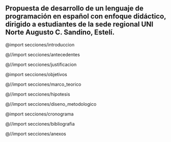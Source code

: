<!-- Protocolo para Tesis. v0.0.1
    Por:
        - Luis González
        - Bayardo Falcón
        - Jean Torrez
 -->

<section id="portada">
<h1>Propuesta de desarrollo de un lenguaje de programación en español con enfoque didáctico, dirigido a estudiantes de la sede regional UNI Norte Augusto C. Sandino, Estelí.</h1>
</section>

@import secciones/introduccion

@//import secciones/antecedentes

@//import secciones/justificacion

@import secciones/objetivos

@//import secciones/marco_teorico

@//import secciones/hipotesis

@//import secciones/diseno_metodologico

@import secciones/cronograma

@//import secciones/bibliografia

@//import secciones/anexos

